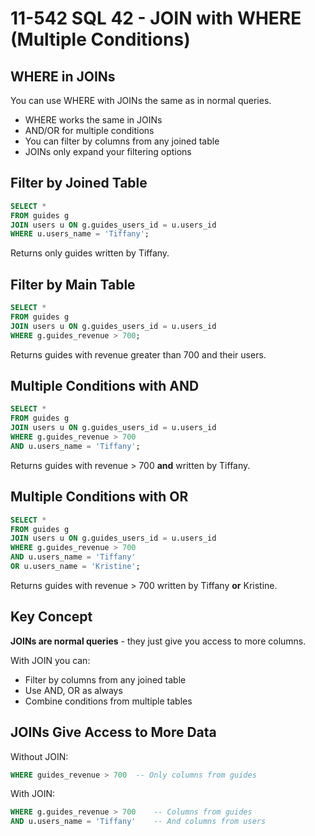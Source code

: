 # 11-542 SQL 42 - JOIN with WHERE (Multiple Conditions)

## WHERE in JOINs

You can use WHERE with JOINs the same as in normal queries.

- WHERE works the same in JOINs
- AND/OR for multiple conditions
- You can filter by columns from any joined table
- JOINs only expand your filtering options

## Filter by Joined Table

```sql
SELECT * 
FROM guides g
JOIN users u ON g.guides_users_id = u.users_id
WHERE u.users_name = 'Tiffany';
```

Returns only guides written by Tiffany.

## Filter by Main Table

```sql
SELECT * 
FROM guides g
JOIN users u ON g.guides_users_id = u.users_id
WHERE g.guides_revenue > 700;
```

Returns guides with revenue greater than 700 and their users.

## Multiple Conditions with AND

```sql
SELECT * 
FROM guides g
JOIN users u ON g.guides_users_id = u.users_id
WHERE g.guides_revenue > 700
AND u.users_name = 'Tiffany';
```

Returns guides with revenue > 700 **and** written by Tiffany.

## Multiple Conditions with OR

```sql
SELECT * 
FROM guides g
JOIN users u ON g.guides_users_id = u.users_id
WHERE g.guides_revenue > 700
AND u.users_name = 'Tiffany'
OR u.users_name = 'Kristine';
```

Returns guides with revenue > 700 written by Tiffany **or** Kristine.

## Key Concept

**JOINs are normal queries** - they just give you access to more columns.

With JOIN you can:
- Filter by columns from any joined table
- Use AND, OR as always
- Combine conditions from multiple tables

## JOINs Give Access to More Data

Without JOIN:
```sql
WHERE guides_revenue > 700  -- Only columns from guides
```

With JOIN:
```sql
WHERE g.guides_revenue > 700    -- Columns from guides
AND u.users_name = 'Tiffany'    -- And columns from users
```
